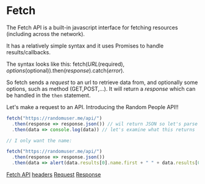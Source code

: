 Fetch
===
The Fetch API is a built-in javascript interface for fetching resources (including across the network).

It has a relatively simple syntax and it uses Promises to handle results/callbacks.

The syntax looks like this: fetch(_URL_(required), _options_(optional)).then(_response_).catch(_error_).

So fetch sends a _request_ to an url to retrieve data from, and optionally some options, such as method (GET,POST,...). It will return a _response_ which can be handled in the `then` statement.

Let's make a request to an API. Introducing the Random People API!!

```javascript
fetch("https://randomuser.me/api/")
  .then(response => response.json()) // wil return JSON so let's parse that
  .then(data => console.log(data)) // let's examine what this returns

// I only want the name:

fetch("https://randomuser.me/api/")
  .then(response => response.json())
  .then(data => alert(data.results[0].name.first + " " + data.results[0].name.last))
```

[Fetch API](https://developers.google.com/web/updates/2015/03/introduction-to-fetch)
[headers](https://developer.mozilla.org/en-US/docs/Web/API/Headers)
[Request](https://developer.mozilla.org/en-US/docs/Web/API/Request)
[Response](https://developer.mozilla.org/en-US/docs/Web/API/Response)